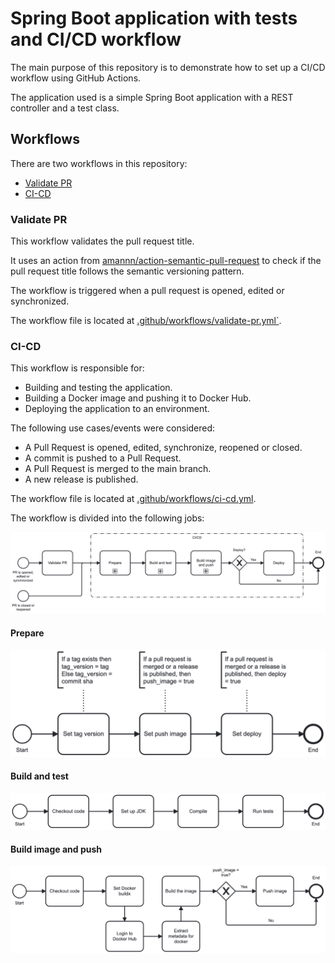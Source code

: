 # Spring Boot application with tests and CI/CD workflow

The main purpose of this repository is to demonstrate how to set up a CI/CD workflow using GitHub Actions.

The application used is a simple Spring Boot application with a REST controller and a test class.

## Workflows

There are two workflows in this repository:
- [Validate PR](#validate-pr)
- [CI-CD](#ci-cd)

### Validate PR

This workflow validates the pull request title. 

It uses an action from [amannn/action-semantic-pull-request](https://github.com/amannn/action-semantic-pull-request) to check if the pull request title follows the semantic versioning pattern.

The workflow is triggered when a pull request is opened, edited or synchronized.

The workflow file is located at [.github/workflows/validate-pr.yml`](.github/workflows/validate-pr.yml).

### CI-CD

This workflow is responsible for:
 - Building and testing the application.
 - Building a Docker image and pushing it to Docker Hub.
 - Deploying the application to an environment.

The following use cases/events were considered:
- A Pull Request is opened, edited, synchronize, reopened or closed.
- A commit is pushed to a Pull Request.
- A Pull Request is merged to the main branch.
- A new release is published.

The workflow file is located at [.github/workflows/ci-cd.yml](.github/workflows/ci-cd.yml).

The workflow is divided into the following jobs:

![workflow.png](src%2Fmain%2Fresources%2Fworkflow.png)

#### Prepare

![prepare.png](src%2Fmain%2Fresources%2Fprepare.png)

#### Build and test

![build-and-test.png](src%2Fmain%2Fresources%2Fbuild-and-test.png)

#### Build image and push

![build-image-and-push.png](src%2Fmain%2Fresources%2Fbuild-image-push.png)
